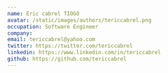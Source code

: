 ```yaml
---
name: Eric cabrel TIOGO
avatar: /static/images/authors/tericcabrel.png
occupation: Software Engineer
company:
email: tericcabrel@yahoo.com
twitter: https://twitter.com/tericcabrel
linkedin: https://www.linkedin.com/in/tericcabrel
github: https://github.com/tericcabrel
---
```

